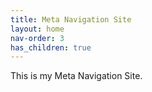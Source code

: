 ```yaml
---
title: Meta Navigation Site
layout: home
nav-order: 3
has_children: true
---
```


This is my Meta Navigation Site.